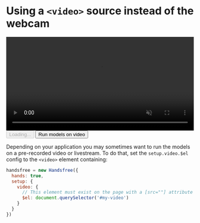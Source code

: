 # Using a `<video>` source instead of the webcam

<div class="row align-top">
  <div class="col-6">
    <video style="width: 100%" controls muted autoplay loop>
      <source src="/video/hand-shape-demo-video.mp4"></source>
    </video>
  </div>
  <div class="col-6">
    <Window title="Demo">
        <div>
          <HandsfreeToggle class="full-width handsfree-hide-when-started-without-weboji" text-off="Run models on video" text-on="Stop Pose" :opts="demoOpts" :hide-icon="true" />
          <button class="handsfree-show-when-started-without-weboji handsfree-show-when-loading" disabled><Fa-Spinner spin /> Loading...</button>
          <button class="handsfree-show-when-started-without-weboji handsfree-hide-when-loading" @click="startDemo">Run models on video</button>
        </div>
      </Window>
  </div>
</div>


Depending on your application you may sometimes want to run the models on a pre-recorded video or livestream. To do that, set the `setup.video.$el` config to the `<video>` element containing:

```js
handsfree = new Handsfree({
  hands: true,
  setup: {
    video: {
      // This element must exist on the page with a [src=""] attribute or <source></source> object pointing to a video
      $el: document.querySelector('#my-video')
    }
  }
})
```



<script>
export default {
  data: () => ({
    demoOpts: {
      autostart: true,

      weboji: true,
      hands: false,
      pose: false,
      handpose: false,
      facemesh: false
    }
  }),

  methods: {
    startDemo () {
      window.handsfree.disablePlugins()
      window.handsfree.update(this.demoOpts)
    }
  }
}
</script>
